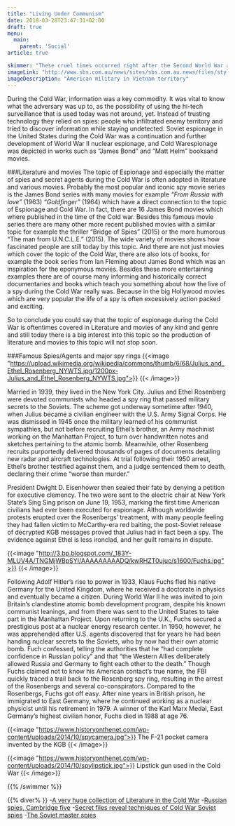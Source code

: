 ```yaml
---
title: "Living Under Communism"
date: 2018-03-28T23:47:31+02:00
draft: true
menu:
  main:
    parent: 'Social'
article: true

skimmer: "These cruel times occurred right after the Second World War and gradually spread into the countries which were controlled by USSR. It immediately affected people&#39;s lives in many ways such as economic, cultural or religious. However, the worst thing of this regime was the lack of freedom in everyday life."
imageLink: "http://www.sbs.com.au/news/sites/sbs.com.au.news/files/styles/full/public/vietnam_8.jpg"
imageDescription: "American military in Vietnam territory"
---
```


During the Cold War, information was a key commodity. It was vital to know what the adversary was up to, as the possibility of using the hi-tech surveillance that is used today was not around, yet. Instead of trusting technology they relied on spies: people who infiltrated enemy territory and tried to discover information while staying undetected.
Soviet espionage in the United States during the Cold War was a continuation and further development of World War II nuclear espionage, and Cold Warespionage was depicted in works such as “James Bond” and “Matt Helm” booksand movies.

###Literature and movies
The topic of Espionage and especially the matter of spies and secret agents during the Cold War is often adopted in literature and various movies. Probably the most popular and iconic spy movie series is the James Bond series with many movies for example *“From Russia with love”* (1963) *“Goldfinger”* (1964) which have a direct connection to the topic of Espionage and Cold War. In fact, there are 16 James Bond movies which where published in the time of the Cold war.
Besides this famous movie series there are many other more recent published movies with a similar topic for example the thriller “Bridge of Spies” (2015) or the more humorous “The man from U.N.C.L.E.” (2015).
The wide variety of movies shows how fascinated people are still today by this topic. And there are not just movies which cover the topic of the Cold War, there are also lots of books, for example the book series from Ian Fleming about James Bond which was an inspiration for the eponymous movies.
Besides these more entertaining examples there are of course many informing and historically correct documentaries and books which teach you something about how the live of a spy during the Cold War really was. Because in the big Hollywood movies which are very popular the life of a spy is often excessively action packed and exciting.

So to conclude you could say that the topic of espionage during the Cold War is oftentimes covered in Literature and movies of any kind and genre and still today there is a big interest into this topic so the production of literature and movies to this topic will not stop soon.

###Famous Spies/Agents and major spy rings
{{<image "https://upload.wikimedia.org/wikipedia/commons/thumb/6/68/Julius_and_Ethel_Rosenberg_NYWTS.jpg/1200px-Julius_and_Ethel_Rosenberg_NYWTS.jpg">}}
{{< /image>}}

Married in 1939, they lived in the New York City. Julius and Ethel Rosenberg were devoted communists who headed a spy ring that passed military secrets to the Soviets. The scheme got underway sometime after 1940, when Julius became a civilian engineer with the U.S. Army Signal Corps. He was dismissed in 1945 once the military learned of his communist sympathies, but not before recruiting Ethel’s brother, an Army machinist working on the Manhattan Project, to turn over handwritten notes and sketches pertaining to the atomic bomb. Meanwhile, other Rosenberg recruits purportedly delivered thousands of pages of documents detailing new radar and aircraft technologies. At trial following their 1950 arrest, Ethel’s brother testified against them, and a judge sentenced them to death, declaring their crime “worse than murder.”

President Dwight D. Eisenhower then sealed their fate by denying a petition for executive clemency. The two were sent to the electric chair at New York State’s Sing Sing prison on June 19, 1953, marking the first time American civilians had ever been executed for espionage. Although worldwide protests erupted over the Rosenbergs’ treatment, with many people feeling they had fallen victim to McCarthy-era red baiting, the post-Soviet release of decrypted KGB messages proved that Julius had in fact been a spy. The evidence against Ethel is less ironclad, and her guilt remains in dispute.

{{<image "http://3.bp.blogspot.com/_183Y-MLUV4A/TNGMjWBpSYI/AAAAAAAAADQ/kwRHZT0ujuc/s1600/Fuchs.jpg">}}
{{< /image>}}

Following Adolf Hitler’s rise to power in 1933, Klaus Fuchs fled his native Germany for the United Kingdom, where he received a doctorate in physics and eventually became a citizen. During World War II he was invited to join Britain’s clandestine atomic bomb development program, despite his known communist leanings, and from there was sent to the United States to take part in the Manhattan Project. Upon returning to the U.K., Fuchs secured a prestigious post at a nuclear energy research center. In 1950, however, he was apprehended after U.S. agents discovered that for years he had been handing nuclear secrets to the Soviets, who by now had their own atomic bomb. Fuch confessed, telling the authorities that he “had complete confidence in Russian policy” and that “the Western Allies deliberately allowed Russia and Germany to fight each other to the death.” Though Fuchs claimed not to know his American contact’s true name, the FBI quickly traced a trail back to the Rosenberg spy ring, resulting in the arrest of the Rosenbergs and several co-conspirators. Compared to the Rosenbergs, Fuchs got off easy. After nine years in British prison, he immigrated to East Germany, where he continued working as a nuclear physicist until his retirement in 1979. A winner of the Karl Marx Medal, East Germany’s highest civilian honor, Fuchs died in 1988 at age 76.

{{<image "https://www.historyonthenet.com/wp-content/uploads/2014/10/spycamera.jpg">}}
The F-21 pocket camera invented by the KGB
{{< /image>}}

{{<image "https://www.historyonthenet.com/wp-content/uploads/2014/10/spylipstick.jpg">}}
Lipstick gun used in the Cold War
{{< /image>}}

{{% /swimmer  %}}

{{% diver% }}
-[A very huge collection of Literature in the Cold War](http://intellit.muskingum.edu/maintoc.html)
-[Russian spies, Cambridge five](https://en.wikipedia.org/wiki/Cambridge_Five)
-[Secret files reveal techniques of Cold War Soviet spies](https://www.telegraph.co.uk/news/uknews/defence/11814627/Secret-files-reveal-techniques-of-Cold-War-Soviet-spies.html)
-[The Soviet master spies](https://www.youtube.com/watch?v=fmKcqP_O53g)
